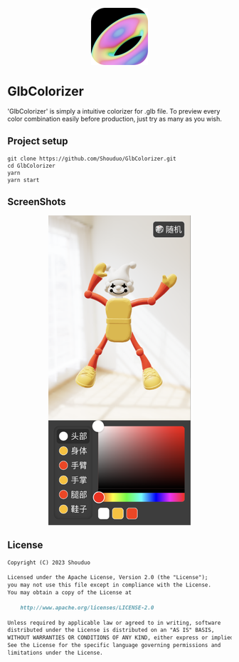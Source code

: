 <p align="center">
  <img src="/screenshot/icon.png" style="height: 128px">
</p>

# GlbColorizer

'GlbColorizer' is simply a intuitive colorizer for .glb file. To preview every color combination easily before production, just try as many as you wish.

## Project setup

``` shell
git clone https://github.com/Shouduo/GlbColorizer.git
cd GlbColorizer
yarn
yarn start
```

## ScreenShots

<p align="center">
  <img src="/screenshot/screenshot_1.png" style="width: 320px">
</p>

## License

``` markdown
Copyright (C) 2023 Shouduo

Licensed under the Apache License, Version 2.0 (the "License");
you may not use this file except in compliance with the License.
You may obtain a copy of the License at

    http://www.apache.org/licenses/LICENSE-2.0

Unless required by applicable law or agreed to in writing, software
distributed under the License is distributed on an "AS IS" BASIS,
WITHOUT WARRANTIES OR CONDITIONS OF ANY KIND, either express or implied.
See the License for the specific language governing permissions and
limitations under the License.
```
